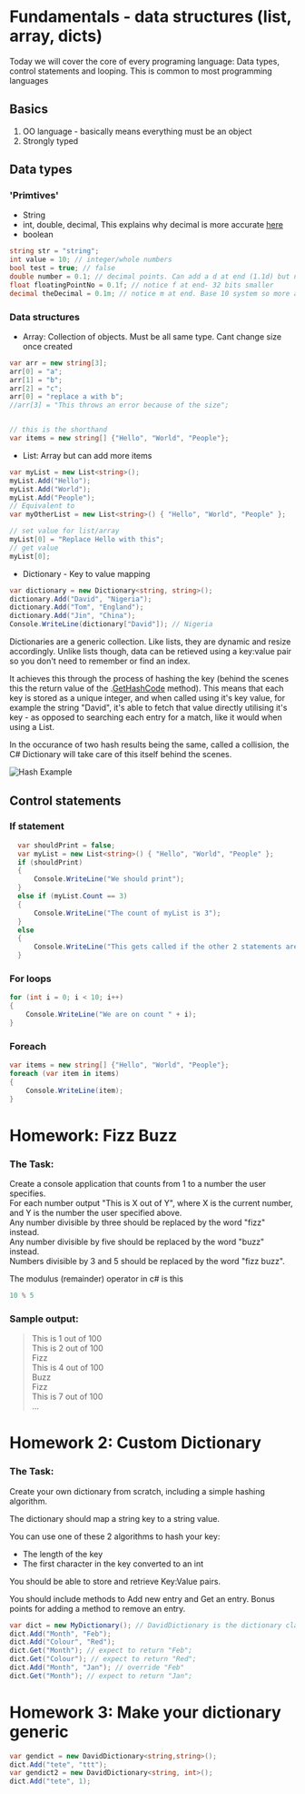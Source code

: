 # Fundamentals - data structures (list, array, dicts)
Today we will cover the core of every programing language: Data types, control statements and looping. This is common to most programming languages

## Basics
1. OO language - basically means everything must be an object
2. Strongly typed 



## Data types
### 'Primtives'
- String
- int, double, decimal, This explains why decimal is more accurate [here](https://betterprogramming.pub/why-is-0-1-0-2-not-equal-to-0-3-in-most-programming-languages-99432310d476)
- boolean
```cs
string str = "string";
int value = 10; // integer/whole numbers
bool test = true; // false
double number = 0.1; // decimal points. Can add a d at end (1.1d) but not necessary. 64 bits
float floatingPointNo = 0.1f; // notice f at end- 32 bits smaller
decimal theDecimal = 0.1m; // notice m at end. Base 10 system so more accurate for financials
```

### Data structures
- Array: Collection of objects. Must be all same type. Cant change size once created
```cs
var arr = new string[3];
arr[0] = "a";
arr[1] = "b";
arr[2] = "c";
arr[0] = "replace a with b";
//arr[3] = "This throws an error because of the size";


// this is the shorthand
var items = new string[] {"Hello", "World", "People"};
```
- List: Array but can add more items
```cs
var myList = new List<string>();
myList.Add("Hello");
myList.Add("World");
myList.Add("People");
// Equivalent to 
var myOtherList = new List<string>() { "Hello", "World", "People" };
```

```cs
// set value for list/array 
myList[0] = "Replace Hello with this";
// get value 
myList[0];
```
- Dictionary - Key to value mapping
```cs
var dictionary = new Dictionary<string, string>();
dictionary.Add("David", "Nigeria");
dictionary.Add("Tom", "England");
dictionary.Add("Jin", "China");
Console.WriteLine(dictionary["David"]); // Nigeria
```

Dictionaries are a generic collection. Like lists, they are dynamic and resize accordingly.
Unlike lists though, data can be retieved using a key:value pair so you don't need to remember or find an index.

It achieves this through the process of hashing the key (behind the scenes this the return value of the .[GetHashCode](https://docs.microsoft.com/en-us/dotnet/api/system.object.gethashcode?view=net-6.0) method). 
This means that each key is stored as a unique integer, and when called using it's key value, for example the string "David", it's able to fetch that value directly utilising it's key - as opposed to searching each entry for a match, like it would when using a List.

In the occurance of two hash results being the same, called a collision, the C# Dictionary will take care of this itself behind the scenes.

![Hash Example](https://upload.wikimedia.org/wikipedia/commons/thumb/7/7d/Hash_table_3_1_1_0_1_0_0_SP.svg/1920px-Hash_table_3_1_1_0_1_0_0_SP.svg.png)

## Control statements
### If statement
```cs
  var shouldPrint = false;
  var myList = new List<string>() { "Hello", "World", "People" };
  if (shouldPrint)
  {
      Console.WriteLine("We should print");
  }
  else if (myList.Count == 3)
  {
      Console.WriteLine("The count of myList is 3");
  }
  else
  {
      Console.WriteLine("This gets called if the other 2 statements are false");
  }
```

### For loops
```cs
for (int i = 0; i < 10; i++)
{
    Console.WriteLine("We are on count " + i);
}
```

### Foreach
```cs
var items = new string[] {"Hello", "World", "People"};
foreach (var item in items)
{
    Console.WriteLine(item);
}
```


# Homework: Fizz Buzz
### The Task:
Create a console application that counts from 1 to a number the user specifies.  
For each number output "This is X out of Y", where X is the current number, and Y is the number the user specified above.   
Any number divisible by three should be replaced by the word "fizz" instead.  
Any number divisible by five should be replaced by the word "buzz" instead.   
Numbers divisible by 3 and 5 should be replaced by the word "fizz buzz".  

The modulus (remainder) operator in c# is this
```cs
10 % 5
```

### Sample output:
> This is 1 out of 100  
> This is 2 out of 100  
> Fizz  
> This is 4 out of 100  
> Buzz  
> Fizz  
> This is 7 out of 100  
> ...  


# Homework 2: Custom Dictionary
### The Task:
Create your own dictionary from scratch, including a simple hashing algorithm.

The dictionary should map a string key to a string value.

You can use one of these 2 algorithms to hash your key:
- The length of the key
- The first character in the key converted to an int

You should be able to store and retrieve Key:Value pairs.

You should include methods to Add new entry and Get an entry. Bonus points for adding a method to remove an entry.

```cs
var dict = new MyDictionary(); // DavidDictionary is the dictionary class you a
dict.Add("Month", "Feb");
dict.Add("Colour", "Red");
dict.Get("Month"); // expect to return "Feb";
dict.Get("Colour"); // expect to return "Red";
dict.Add("Month", "Jan"); // override "Feb"
dict.Get("Month"); // expect to return "Jan";
```


# Homework 3: Make your dictionary generic
```cs
var gendict = new DavidDictionary<string,string>();
dict.Add("tete", "ttt");
var gendict2 = new DavidDictionary<string, int>();
dict.Add("tete", 1);
```

